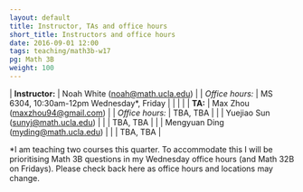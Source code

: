 ```yaml
---
layout: default
title: Instructor, TAs and office hours
short_title: Instructors and office hours
date: 2016-09-01 12:00
tags: teaching/math3b-w17
pg: Math 3B
weight: 100
---
```




| __Instructor:__ | Noah White (<a href="mailto:noah@math.ucla.edu">noah@math.ucla.edu</a>)              |
| _Office hours:_ | MS 6304, 10:30am-12pm Wednesday*, Friday                                              |
|                 |                                                                                      |
| __TA:__         | Max Zhou (<a href="mailto:maxzhou94@gmail.com">maxzhou94@gmail.com</a>)          |
| _Office hours:_ | TBA, TBA                                                                    |
|                 | Yuejiao Sun (<a href="mailto:sunyj@math.ucla.edu">sunyj@math.ucla.edu</a>)  |
|                 | TBA, TBA                                                             |
|                 | Mengyuan Ding (<a href="mailto:myding@math.ucla.edu">myding@math.ucla.edu</a>) |
|                 | TBA, TBA                                                             |


*I am teaching two courses this quarter. To accommodate this I will be prioritising Math 3B questions in my Wednesday office hours (and Math 32B on Fridays). Please check back here as office hours and locations may change.
